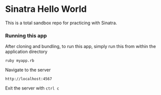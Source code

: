 # Sinatra Hello World

This is a total sandbox repo for practicing with Sinatra.

### Running this app

After cloning and bundling, to run this app, simply run this from within the application directory
```
ruby myapp.rb
```

Navigate to the server
```
http://localhost:4567
```

Exit the server with `ctrl c`
